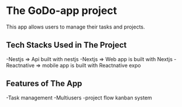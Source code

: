 # The GoDo-app project

This app allows users to manage their tasks and projects.

## Tech Stacks Used in The Project

-Nestjs => Api built with nestjs
-Nextjs => Web app is built with Nextjs
-Reactnative => mobile app is built with Reactnative expo

## Features of The App

-Task management
-Multiusers
-project flow kanban system 